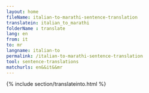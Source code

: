 ```yaml
---
layout: home
fileName: italian-to-marathi-sentence-translation
translatein: italian_to_marathi
folderName : translate
lang: en
from: it
to: mr
langname: italian-to
permalink: /italian-to-marathi-sentence-translation
tool: sentence-translations
matchurls: en&&it&&mr
---
```

{% include section/translateinto.html %}
